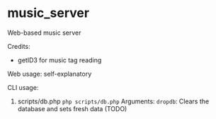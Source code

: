 # music_server
Web-based music server

Credits:
  - getID3 for music tag reading

Web usage: self-explanatory

CLI usage:
  1. scripts/db.php
    `php scripts/db.php`
    Arguments:
      `dropdb`: Clears the database and sets fresh data (TODO)


